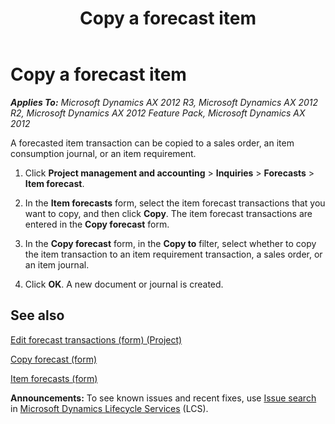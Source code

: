 ﻿---
title: Copy a forecast item
TOCTitle: Copy a forecast item
ms:assetid: b48f131f-896f-48b1-89b1-4576673243a1
ms:mtpsurl: https://technet.microsoft.com/en-us/library/Aa550448(v=AX.60)
ms:contentKeyID: 36059077
ms.date: 04/18/2014
mtps_version: v=AX.60
f1_keywords:
- copy
- transfer
- forecast item
---

# Copy a forecast item 


_**Applies To:** Microsoft Dynamics AX 2012 R3, Microsoft Dynamics AX 2012 R2, Microsoft Dynamics AX 2012 Feature Pack, Microsoft Dynamics AX 2012_

A forecasted item transaction can be copied to a sales order, an item consumption journal, or an item requirement.

1.  Click **Project management and accounting** \> **Inquiries** \> **Forecasts** \> **Item forecast**.

2.  In the **Item forecasts** form, select the item forecast transactions that you want to copy, and then click **Copy**. The item forecast transactions are entered in the **Copy forecast** form.

3.  In the **Copy forecast** form, in the **Copy to** filter, select whether to copy the item transaction to an item requirement transaction, a sales order, or an item journal.

4.  Click **OK**. A new document or journal is created.

## See also

[Edit forecast transactions (form) (Project)](https://technet.microsoft.com/en-us/library/hh242791\(v=ax.60\))

[Copy forecast (form)](https://technet.microsoft.com/en-us/library/aa585014\(v=ax.60\))

[Item forecasts (form)](https://technet.microsoft.com/en-us/library/hh209438\(v=ax.60\))

  
**Announcements:** To see known issues and recent fixes, use [Issue search](http://go.microsoft.com/fwlink/?linkid=389258) in [Microsoft Dynamics Lifecycle Services](http://go.microsoft.com/fwlink/?linkid=306505) (LCS).

